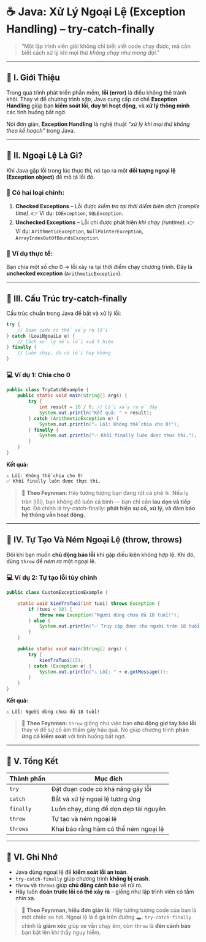 # ☕ Java: Xử Lý Ngoại Lệ (Exception Handling) – try-catch-finally

> “Một lập trình viên giỏi không chỉ biết viết code chạy được, mà còn biết cách xử lý khi mọi thứ *không chạy như mong đợi*.”

---

## 🧩 I. Giới Thiệu

Trong quá trình phát triển phần mềm, **lỗi (error)** là điều không thể tránh khỏi. Thay vì để chương trình *sập*, Java cung cấp cơ chế **Exception Handling** giúp bạn **kiểm soát lỗi**, **duy trì hoạt động**, và **xử lý thông minh** các tình huống bất ngờ.

Nói đơn giản, **Exception Handling** là nghệ thuật *“xử lý khi mọi thứ không theo kế hoạch”* trong Java.

---

## 📘 II. Ngoại Lệ Là Gì?

Khi Java gặp lỗi trong lúc thực thi, nó tạo ra một **đối tượng ngoại lệ (Exception object)** để mô tả lỗi đó.

### 🔹 Có hai loại chính:

1. **Checked Exceptions** – Lỗi được *kiểm tra tại thời điểm biên dịch (compile time)*.
   👉 Ví dụ: `IOException`, `SQLException`.
2. **Unchecked Exceptions** – Lỗi chỉ được phát hiện *khi chạy (runtime)*.
   👉 Ví dụ: `ArithmeticException`, `NullPointerException`, `ArrayIndexOutOfBoundsException`.

### 💬 Ví dụ thực tế:

Bạn chia một số cho 0 → lỗi xảy ra tại thời điểm chạy chương trình. Đây là **unchecked exception** (`ArithmeticException`).

---

## 🧱 III. Cấu Trúc try-catch-finally

Cấu trúc chuẩn trong Java để bắt và xử lý lỗi:

```java
try {
    // Đoạn code có thể xảy ra lỗi
} catch (LoaiNgoaiLe e) {
    // Cách xử lý nếu lỗi xuất hiện
} finally {
    // Luôn chạy, dù có lỗi hay không
}
```

### 💻 Ví dụ 1: Chia cho 0

```java
public class TryCatchExample {
    public static void main(String[] args) {
        try {
            int result = 10 / 0; // Lỗi xảy ra ở đây
            System.out.println("Kết quả: " + result);
        } catch (ArithmeticException e) {
            System.out.println("⚠️ Lỗi: Không thể chia cho 0!");
        } finally {
            System.out.println("✅ Khối finally luôn được thực thi.");
        }
    }
}
```

**Kết quả:**

```
⚠️ Lỗi: Không thể chia cho 0!
✅ Khối finally luôn được thực thi.
```

> 🧠 **Theo Feynman:** Hãy tưởng tượng bạn đang rót cà phê ☕.
> Nếu ly tràn (lỗi), bạn không đổ luôn cả bình — bạn chỉ cần **lau dọn và tiếp tục**.
> Đó chính là try-catch-finally: **phát hiện sự cố, xử lý, và đảm bảo hệ thống vẫn hoạt động.**

---

## 🧰 IV. Tự Tạo Và Ném Ngoại Lệ (throw, throws)

Đôi khi bạn muốn **chủ động báo lỗi** khi gặp điều kiện không hợp lệ. Khi đó, dùng `throw` để *ném ra* một ngoại lệ.

### 💻 Ví dụ 2: Tự tạo lỗi tùy chỉnh

```java
public class CustomExceptionExample {

    static void kiemTraTuoi(int tuoi) throws Exception {
        if (tuoi < 18) {
            throw new Exception("Người dùng chưa đủ 18 tuổi!");
        } else {
            System.out.println("✅ Truy cập được cho người trên 18 tuổi.");
        }
    }

    public static void main(String[] args) {
        try {
            kiemTraTuoi(15);
        } catch (Exception e) {
            System.out.println("⚠️ Lỗi: " + e.getMessage());
        }
    }
}
```

**Kết quả:**

```
⚠️ Lỗi: Người dùng chưa đủ 18 tuổi!
```

> 🧠 **Theo Feynman:**
> `throw` giống như việc bạn **chủ động giơ tay báo lỗi** thay vì để sự cố âm thầm gây hậu quả.
> Nó giúp chương trình **phản ứng có kiểm soát** với tình huống bất ngờ.

---

## 🧩 V. Tổng Kết

| Thành phần | Mục đích                              |
| ---------- | ------------------------------------- |
| `try`      | Đặt đoạn code có khả năng gây lỗi     |
| `catch`    | Bắt và xử lý ngoại lệ tương ứng       |
| `finally`  | Luôn chạy, dùng để dọn dẹp tài nguyên |
| `throw`    | Tự tạo và ném ngoại lệ                |
| `throws`   | Khai báo rằng hàm có thể ném ngoại lệ |

---

## 🚀 VI. Ghi Nhớ

* Java dùng ngoại lệ để **kiểm soát lỗi an toàn**.
* `try-catch-finally` giúp chương trình **không bị crash**.
* `throw` và `throws` giúp **chủ động cảnh báo** về rủi ro.
* Hãy luôn **đoán trước lỗi có thể xảy ra** – giống như lập trình viên có tầm nhìn xa.

> 🧠 **Theo Feynman, hiểu đơn giản là:**
> Hãy tưởng tượng code của bạn là một chiếc xe hơi.
> Ngoại lệ là ổ gà trên đường 🕳️.
> `try-catch-finally` chính là **giảm xóc** giúp xe vẫn chạy êm,
> còn `throw` là **đèn cảnh báo** bạn bật lên khi thấy nguy hiểm.

